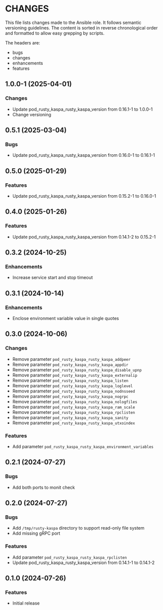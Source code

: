 # CHANGES

This file lists changes made to the Ansible role. It follows semantic versioning
guidelines. The content is sorted in reverse chronological order and formatted
to allow easy grepping by scripts.

The headers are:
- bugs
- changes
- enhancements
- features

## 1.0.0-1 (2025-04-01)

### Changes

- Update pod_rusty_kaspa_rusty_kaspa_version from 0.16.1-1 to 1.0.0-1
- Change versioning

## 0.5.1 (2025-03-04)

### Bugs

- Update pod_rusty_kaspa_rusty_kaspa_version from 0.16.0-1 to 0.16.1-1

## 0.5.0 (2025-01-29)

### Features

- Update pod_rusty_kaspa_rusty_kaspa_version from 0.15.2-1 to 0.16.0-1

## 0.4.0 (2025-01-26)

### Features

- Update pod_rusty_kaspa_rusty_kaspa_version from 0.14.1-2 to 0.15.2-1

## 0.3.2 (2024-10-25)

### Enhancements

- Increase service start and stop timeout

## 0.3.1 (2024-10-14)

### Enhancements

- Enclose environment variable value in single quotes

## 0.3.0 (2024-10-06)

### Changes

- Remove parameter `pod_rusty_kaspa_rusty_kaspa_addpeer`
- Remove parameter `pod_rusty_kaspa_rusty_kaspa_appdir`
- Remove parameter `pod_rusty_kaspa_rusty_kaspa_disable_upnp`
- Remove parameter `pod_rusty_kaspa_rusty_kaspa_externalip`
- Remove parameter `pod_rusty_kaspa_rusty_kaspa_listen`
- Remove parameter `pod_rusty_kaspa_rusty_kaspa_loglevel`
- Remove parameter `pod_rusty_kaspa_rusty_kaspa_nodnsseed`
- Remove parameter `pod_rusty_kaspa_rusty_kaspa_nogrpc`
- Remove parameter `pod_rusty_kaspa_rusty_kaspa_nologfiles`
- Remove parameter `pod_rusty_kaspa_rusty_kaspa_ram_scale`
- Remove parameter `pod_rusty_kaspa_rusty_kaspa_rpclisten`
- Remove parameter `pod_rusty_kaspa_rusty_kaspa_sanity`
- Remove parameter `pod_rusty_kaspa_rusty_kaspa_utxoindex`

### Features

- Add parameter `pod_rusty_kaspa_rusty_kaspa_environment_variables`

## 0.2.1 (2024-07-27)

### Bugs

- Add both ports to monit check

## 0.2.0 (2024-07-27)

### Bugs

- Add `/tmp/rusty-kaspa` directory to support read-only file system
- Add missing gRPC port

### Features

- Add parameter `pod_rusty_kaspa_rusty_kaspa_rpclisten`
- Update pod_rusty_kaspa_rusty_kaspa_version from 0.14.1-1 to 0.14.1-2

## 0.1.0 (2024-07-26)

### Features

- Initial release
